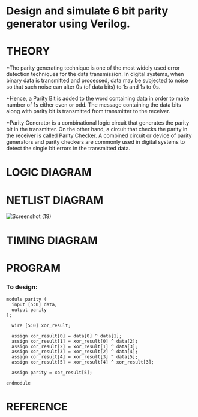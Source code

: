 # Design and simulate 6 bit parity generator using Verilog.

# THEORY
*The parity generating technique is one of the most widely used error detection techniques for the data transmission. In digital systems, when binary data is transmitted and processed, data may be subjected to noise so that such noise can alter 0s (of data bits) to 1s and 1s to 0s.

*Hence, a Parity Bit is added to the word containing data in order to make number of 1s either even or odd. The message containing the data bits along with parity bit is transmitted from transmitter to the receiver.

 *Parity Generator is a combinational logic circuit that generates the parity bit in the transmitter. On the other hand, a circuit that checks the parity in the receiver is called Parity Checker. A combined circuit or device of parity generators and parity checkers are commonly used in digital systems to detect the single bit errors in the transmitted data.

# LOGIC DIAGRAM

# NETLIST DIAGRAM
![Screenshot (19)](https://github.com/sarveshjustin/Simulation-project--Digital-Electronics/assets/113497481/987cb43c-8da2-428e-8b3d-2c838e241a00)


# TIMING DIAGRAM

# PROGRAM
### To design:
```
module parity (
  input [5:0] data,
  output parity
);

  wire [5:0] xor_result;
  
  assign xor_result[0] = data[0] ^ data[1];
  assign xor_result[1] = xor_result[0] ^ data[2];
  assign xor_result[2] = xor_result[1] ^ data[3];
  assign xor_result[3] = xor_result[2] ^ data[4];
  assign xor_result[4] = xor_result[3] ^ data[5];
  assign xor_result[5] = xor_result[4] ^ xor_result[3];

  assign parity = xor_result[5];

endmodule
```

# REFERENCE

